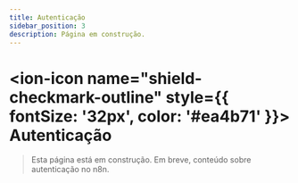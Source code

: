 ```yaml
---
title: Autenticação
sidebar_position: 3
description: Página em construção.
---
```


# <ion-icon name="shield-checkmark-outline" style={{ fontSize: '32px', color: '#ea4b71' }}></ion-icon> Autenticação

> Esta página está em construção. Em breve, conteúdo sobre autenticação no n8n. 